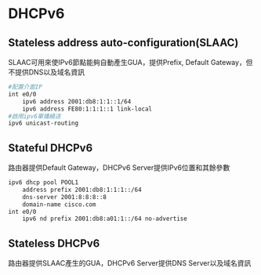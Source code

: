 # DHCPv6 #

## Stateless address auto-configuration(SLAAC) ##

SLAAC可用來使IPv6節點能夠自動產生GUA，提供Prefix, Default Gateway，但不提供DNS以及域名資訊 

```bash
#配置介面IP
int e0/0
    ipv6 address 2001:db8:1:1::1/64 
    ipv6 address FE80:1:1:1::1 link-local
#啟用ipv6單播繞送
ipv6 unicast-routing 
```

## Stateful DHCPv6 ## 

路由器提供Default Gateway，DHCPv6 Server提供IPv6位置和其餘參數 

```bash
ipv6 dhcp pool POOL1
    address prefix 2001:db8:1:1:1::/64
    dns-server 2001:8:8:8::8
    domain-name cisco.com 
int e0/0
    ipv6 nd prefix 2001:db8:a01:1::/64 no-advertise
```

## Stateless DHCPv6 ## 

路由器提供SLAAC產生的GUA，DHCPv6 Server提供DNS Server以及域名資訊

```bash

```


